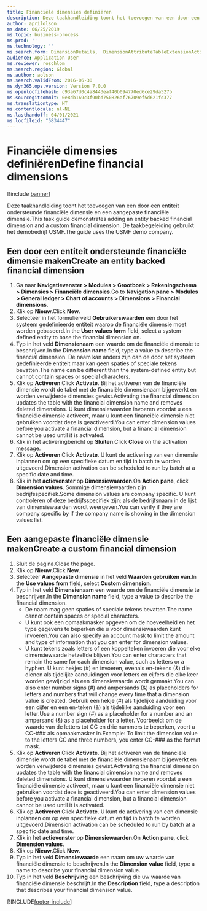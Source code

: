 ```yaml
---
title: Financiële dimensies definiëren
description: Deze taakhandleiding toont het toevoegen van een door een entiteit ondersteunde financiële dimensie en een aangepaste financiële dimensie.
author: aprilolson
ms.date: 06/25/2019
ms.topic: business-process
ms.prod: ''
ms.technology: ''
ms.search.form: DimensionDetails,  DimensionAttributeTableExtensionActivate, DimensionValueDetails
audience: Application User
ms.reviewer: roschlom
ms.search.region: Global
ms.author: aolson
ms.search.validFrom: 2016-06-30
ms.dyn365.ops.version: Version 7.0.0
ms.openlocfilehash: c93a67d0c4a8443eaf40b094770ed6ce29da527b
ms.sourcegitcommit: 0e8db169c3f90bd750826af76709ef5d621fd377
ms.translationtype: HT
ms.contentlocale: nl-NL
ms.lasthandoff: 04/01/2021
ms.locfileid: "5834447"
---
```

# <a name="define-financial-dimensions"></a><span data-ttu-id="f0a36-103">Financiële dimensies definiëren</span><span class="sxs-lookup"><span data-stu-id="f0a36-103">Define financial dimensions</span></span>

[!include [banner](../../includes/banner.md)]

<span data-ttu-id="f0a36-104">Deze taakhandleiding toont het toevoegen van een door een entiteit ondersteunde financiële dimensie en een aangepaste financiële dimensie.</span><span class="sxs-lookup"><span data-stu-id="f0a36-104">This task guide demonstrates adding an entity backed financial dimension and a custom financial dimension.</span></span>  <span data-ttu-id="f0a36-105">De taakbegeleiding gebruikt het demobedrijf USMF.</span><span class="sxs-lookup"><span data-stu-id="f0a36-105">The guide uses the USMF demo company.</span></span>


## <a name="create-an-entity-backed-financial-dimension"></a><span data-ttu-id="f0a36-106">Een door een entiteit ondersteunde financiële dimensie maken</span><span class="sxs-lookup"><span data-stu-id="f0a36-106">Create an entity backed financial dimension</span></span>
1. <span data-ttu-id="f0a36-107">Ga naar **Navigatievenster > Modules > Grootboek > Rekeningschema > Dimensies > Financiële dimensies**.</span><span class="sxs-lookup"><span data-stu-id="f0a36-107">Go to **Navigation pane > Modules > General ledger > Chart of accounts > Dimensions > Financial dimensions**.</span></span>
2. <span data-ttu-id="f0a36-108">Klik op **Nieuw**.</span><span class="sxs-lookup"><span data-stu-id="f0a36-108">Click **New**.</span></span>
3. <span data-ttu-id="f0a36-109">Selecteer in het formulierveld **Gebruikerswaarden** een door het systeem gedefinieerde entiteit waarop de financiële dimensie moet worden gebaseerd.</span><span class="sxs-lookup"><span data-stu-id="f0a36-109">In the **User values form** field, select a system-defined entity to base the financial dimension on.</span></span> 
4. <span data-ttu-id="f0a36-110">Typ in het veld **Dimensienaam** een waarde om de financiële dimensie te beschrijven.</span><span class="sxs-lookup"><span data-stu-id="f0a36-110">In the **Dimension name** field, type a value to describe the financial dimension.</span></span> <span data-ttu-id="f0a36-111">De naam kan anders zijn dan de door het systeem gedefinieerde entiteit maar kan geen spaties of speciale tekens bevatten.</span><span class="sxs-lookup"><span data-stu-id="f0a36-111">The name can be different than the system-defined entity but cannot contain spaces or special characters.</span></span>
5. <span data-ttu-id="f0a36-112">Klik op **Activeren**.</span><span class="sxs-lookup"><span data-stu-id="f0a36-112">Click **Activate**.</span></span> <span data-ttu-id="f0a36-113">Bij het activeren van de financiële dimensie wordt de tabel met de financiële dimensienaam bijgewerkt en worden verwijderde dimensies gewist.</span><span class="sxs-lookup"><span data-stu-id="f0a36-113">Activating the financial dimension updates the table with the financial dimension name and removes deleted dimensions.</span></span> <span data-ttu-id="f0a36-114">U kunt dimensiewaarden invoeren voordat u een financiële dimensie activeert, maar u kunt een financiële dimensie niet gebruiken voordat deze is geactiveerd.</span><span class="sxs-lookup"><span data-stu-id="f0a36-114">You can enter dimension values before you activate a financial dimension, but a financial dimension cannot be used until it is activated.</span></span>  
6. <span data-ttu-id="f0a36-115">Klik in het activeringbericht op **Sluiten**.</span><span class="sxs-lookup"><span data-stu-id="f0a36-115">Click **Close** on the activation message.</span></span>
7. <span data-ttu-id="f0a36-116">Klik op **Activeren**.</span><span class="sxs-lookup"><span data-stu-id="f0a36-116">Click **Activate**.</span></span> <span data-ttu-id="f0a36-117">U kunt de activering van een dimensie inplannen om op een specifieke datum en tijd in batch te worden uitgevoerd.</span><span class="sxs-lookup"><span data-stu-id="f0a36-117">Dimension activation can be scheduled to run by batch at a specific date and time.</span></span>  
8. <span data-ttu-id="f0a36-118">Klik in het **actievenster** op **Dimensiewaarden**.</span><span class="sxs-lookup"><span data-stu-id="f0a36-118">On **Action pane**, click **Dimension values**.</span></span> <span data-ttu-id="f0a36-119">Sommige dimensiewaarden zijn bedrijfsspecifiek.</span><span class="sxs-lookup"><span data-stu-id="f0a36-119">Some dimension values are company specific.</span></span> <span data-ttu-id="f0a36-120">U kunt controleren of deze bedrijfsspecifiek zijn: als de bedrijfsnaam in de lijst van dimensiewaarden wordt weergeven.</span><span class="sxs-lookup"><span data-stu-id="f0a36-120">You can verify if they are company specific by if the company name is showing in the dimension values list.</span></span>  

## <a name="create-a-custom-financial-dimension"></a><span data-ttu-id="f0a36-121">Een aangepaste financiële dimensie maken</span><span class="sxs-lookup"><span data-stu-id="f0a36-121">Create a custom financial dimension</span></span>
1. <span data-ttu-id="f0a36-122">Sluit de pagina.</span><span class="sxs-lookup"><span data-stu-id="f0a36-122">Close the page.</span></span>
2. <span data-ttu-id="f0a36-123">Klik op **Nieuw**.</span><span class="sxs-lookup"><span data-stu-id="f0a36-123">Click **New**.</span></span>
3. <span data-ttu-id="f0a36-124">Selecteer **Aangepaste dimensie** in het veld **Waarden gebruiken van**.</span><span class="sxs-lookup"><span data-stu-id="f0a36-124">In the **Use values from** field, select **Custom dimension**.</span></span>
4. <span data-ttu-id="f0a36-125">Typ in het veld **Dimensienaam** een waarde om de financiële dimensie te beschrijven.</span><span class="sxs-lookup"><span data-stu-id="f0a36-125">In the **Dimension name** field, type a value to describe the financial dimension.</span></span>
    - <span data-ttu-id="f0a36-126">De naam mag geen spaties of speciale tekens bevatten.</span><span class="sxs-lookup"><span data-stu-id="f0a36-126">The name cannot contain spaces or special characters.</span></span>  
    - <span data-ttu-id="f0a36-127">U kunt ook een opmaakmasker opgeven om de hoeveelheid en het type gegevens te beperken die u voor dimensiewaarden kunt invoeren.</span><span class="sxs-lookup"><span data-stu-id="f0a36-127">You can also specify an account mask to limit the amount and type of information that you can enter for dimension values.</span></span>   
    - <span data-ttu-id="f0a36-128">U kunt tekens zoals letters of een koppelteken invoeren die voor elke dimensiewaarde hetzelfde blijven.</span><span class="sxs-lookup"><span data-stu-id="f0a36-128">You can enter characters that remain the same for each dimension value, such as letters or a hyphen.</span></span> <span data-ttu-id="f0a36-129">U kunt hekjes (#) en invoeren, evenals en-tekens (&) die dienen als tijdelijke aanduidingen voor letters en cijfers die elke keer worden gewijzigd als een dimensiewaarde wordt gemaakt.</span><span class="sxs-lookup"><span data-stu-id="f0a36-129">You can also enter number signs (#) and ampersands (&) as placeholders for letters and numbers that will change every time that a dimension value is created.</span></span> <span data-ttu-id="f0a36-130">Gebruik een hekje (#) als tijdelijke aanduiding voor een cijfer en een en-teken (&) als tijdelijke aanduiding voor een letter.</span><span class="sxs-lookup"><span data-stu-id="f0a36-130">Use a number sign (#) as a placeholder for a number and an ampersand (&) as a placeholder for a letter.</span></span>  <span data-ttu-id="f0a36-131">Voorbeeld: om de waarde van de letters tot CC en drie nummers te beperken, voert u CC-### als opmaakmasker in.</span><span class="sxs-lookup"><span data-stu-id="f0a36-131">Example: To limit the dimension value to the letters CC and three numbers, you enter CC-### as the format mask.</span></span>  
5. <span data-ttu-id="f0a36-132">Klik op **Activeren**.</span><span class="sxs-lookup"><span data-stu-id="f0a36-132">Click **Activate**.</span></span> <span data-ttu-id="f0a36-133">Bij het activeren van de financiële dimensie wordt de tabel met de financiële dimensienaam bijgewerkt en worden verwijderde dimensies gewist.</span><span class="sxs-lookup"><span data-stu-id="f0a36-133">Activating the financial dimension updates the table with the financial dimension name and removes deleted dimensions.</span></span> <span data-ttu-id="f0a36-134">U kunt dimensiewaarden invoeren voordat u een financiële dimensie activeert, maar u kunt een financiële dimensie niet gebruiken voordat deze is geactiveerd.</span><span class="sxs-lookup"><span data-stu-id="f0a36-134">You can enter dimension values before you activate a financial dimension, but a financial dimension cannot be used until it is activated.</span></span>     
6. <span data-ttu-id="f0a36-135">Klik op **Activeren**.</span><span class="sxs-lookup"><span data-stu-id="f0a36-135">Click **Activate**.</span></span> <span data-ttu-id="f0a36-136">U kunt de activering van een dimensie inplannen om op een specifieke datum en tijd in batch te worden uitgevoerd.</span><span class="sxs-lookup"><span data-stu-id="f0a36-136">Dimension activation can be scheduled to run by batch at a specific date and time.</span></span>      
7. <span data-ttu-id="f0a36-137">Klik in het **actievenster** op **Dimensiewaarden**.</span><span class="sxs-lookup"><span data-stu-id="f0a36-137">On **Action pane**, click **Dimension values**.</span></span>
8. <span data-ttu-id="f0a36-138">Klik op **Nieuw**.</span><span class="sxs-lookup"><span data-stu-id="f0a36-138">Click **New**.</span></span>
9. <span data-ttu-id="f0a36-139">Typ in het veld **Dimensiewaarde** een naam om uw waarde van financiële dimensie te beschrijven.</span><span class="sxs-lookup"><span data-stu-id="f0a36-139">In the **Dimension value** field, type a name to describe your financial dimension value.</span></span>
10. <span data-ttu-id="f0a36-140">Typ in het veld **Beschrijving** een beschrijving die uw waarde van financiële dimensie beschrijft.</span><span class="sxs-lookup"><span data-stu-id="f0a36-140">In the **Description** field, type a description that describes your financial dimension value.</span></span>



[!INCLUDE[footer-include](../../../includes/footer-banner.md)]